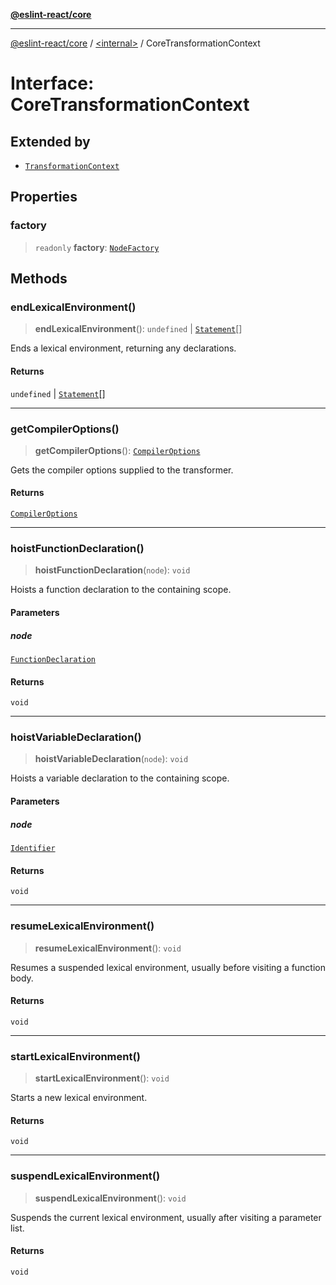 [**@eslint-react/core**](../../README.md)

***

[@eslint-react/core](../../README.md) / [\<internal\>](../README.md) / CoreTransformationContext

# Interface: CoreTransformationContext

## Extended by

- [`TransformationContext`](TransformationContext.md)

## Properties

### factory

> `readonly` **factory**: [`NodeFactory`](NodeFactory.md)

## Methods

### endLexicalEnvironment()

> **endLexicalEnvironment**(): `undefined` \| [`Statement`](Statement.md)[]

Ends a lexical environment, returning any declarations.

#### Returns

`undefined` \| [`Statement`](Statement.md)[]

***

### getCompilerOptions()

> **getCompilerOptions**(): [`CompilerOptions`](CompilerOptions.md)

Gets the compiler options supplied to the transformer.

#### Returns

[`CompilerOptions`](CompilerOptions.md)

***

### hoistFunctionDeclaration()

> **hoistFunctionDeclaration**(`node`): `void`

Hoists a function declaration to the containing scope.

#### Parameters

##### node

[`FunctionDeclaration`](FunctionDeclaration.md)

#### Returns

`void`

***

### hoistVariableDeclaration()

> **hoistVariableDeclaration**(`node`): `void`

Hoists a variable declaration to the containing scope.

#### Parameters

##### node

[`Identifier`](Identifier.md)

#### Returns

`void`

***

### resumeLexicalEnvironment()

> **resumeLexicalEnvironment**(): `void`

Resumes a suspended lexical environment, usually before visiting a function body.

#### Returns

`void`

***

### startLexicalEnvironment()

> **startLexicalEnvironment**(): `void`

Starts a new lexical environment.

#### Returns

`void`

***

### suspendLexicalEnvironment()

> **suspendLexicalEnvironment**(): `void`

Suspends the current lexical environment, usually after visiting a parameter list.

#### Returns

`void`
